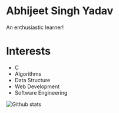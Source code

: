 
# Abhijeet Singh Yadav
  An enthusiastic learner!

# **Interests**

* C
* Algorithms
* Data Structure
* Web Development
* Software Engineering

![Github stats](https://github-readme-stats.vercel.app/api?username=imabhijee)